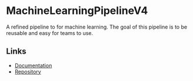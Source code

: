 # MachineLearningPipelineV4
A refined pipeline to for machine learning. The goal of this pipeline is to be reusable and easy for teams to use.

## Links
- [Documentation](http://aaron777collins.github.io/MachineLearningPipelineV4)
- [Repository](https://github.com/aaron777collins/MachineLearningPipelineV4)
